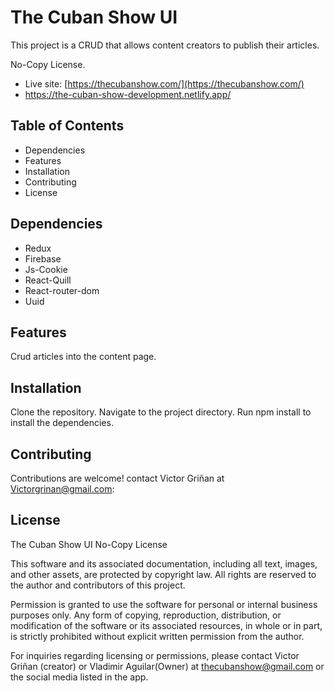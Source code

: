 # The Cuban Show UI
This project is a CRUD that allows content creators to publish their articles.


No-Copy License.
- Live site: [https://thecubanshow.com/](https://thecubanshow.com/)
- https://the-cuban-show-development.netlify.app/

## Table of Contents
- Dependencies
- Features
- Installation
- Contributing
- License
## Dependencies
- Redux
- Firebase
- Js-Cookie
- React-Quill
- React-router-dom
- Uuid
## Features
Crud articles into the content page.
## Installation
Clone the repository.
Navigate to the project directory.
Run npm install to install the dependencies.
## Contributing
Contributions are welcome! contact Victor Griñan at Victorgrinan@gmail.com:
## License
The Cuban Show UI No-Copy License

This software and its associated documentation, including all text, images, and other assets, are protected by copyright law. All rights are reserved to the author and contributors of this project.

Permission is granted to use the software for personal or internal business purposes only. Any form of copying, reproduction, distribution, or modification of the software or its associated resources, in whole or in part, is strictly prohibited without explicit written permission from the author.

For inquiries regarding licensing or permissions, please contact Victor Griñan (creator) or Vladimir Aguilar(Owner) at thecubanshow@gmail.com or the social media listed in the app.